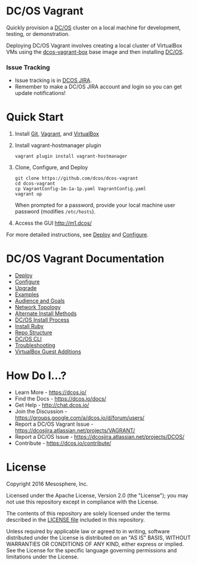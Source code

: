 DC/OS Vagrant
==================

Quickly provision a [DC/OS](https://github.com/dcos/dcos) cluster on a local machine for development, testing, or demonstration.

Deploying DC/OS Vagrant involves creating a local cluster of VirtualBox VMs using the [dcos-vagrant-box](https://github.com/dcos/dcos-vagrant-box) base image and then installing [DC/OS](https://dcos.io/).

### Issue Tracking

- Issue tracking is in [DCOS JIRA](https://dcosjira.atlassian.net/projects/VAGRANT/).
- Remember to make a DC/OS JIRA account and login so you can get update notifications!

# Quick Start

1. Install [Git](https://git-scm.com/downloads), [Vagrant](https://www.vagrantup.com/downloads.html), and [VirtualBox](https://www.virtualbox.org/wiki/Downloads)

1. Install vagrant-hostmanager plugin

    ```
    vagrant plugin install vagrant-hostmanager
    ```

1. Clone, Configure, and Deploy

    ```
    git clone https://github.com/dcos/dcos-vagrant
    cd dcos-vagrant
    cp VagrantConfig-1m-1a-1p.yaml VagrantConfig.yaml
    vagrant up
    ```

    When prompted for a password, provide your local machine user password (modifies `/etc/hosts`).

1. Access the GUI <http://m1.dcos/>

For more detailed instructions, see [Deploy](/docs/deploy.md) and [Configure](/docs/configure.md).

# DC/OS Vagrant Documentation

- [Deploy](/docs/deploy.md)
- [Configure](/docs/configure.md)
- [Upgrade](/docs/upgrade.md)
- [Examples](/examples)
- [Audience and Goals](/docs/audience-and-goals.md)
- [Network Topology](/docs/network-topology.md)
- [Alternate Install Methods](/docs/alternate-install-methods.md)
- [DC/OS Install Process](/docs/dcos-install-process.md)
- [Install Ruby](/docs/install-ruby.md)
- [Repo Structure](/docs/repo-structure.md)
- [DC/OS CLI](/docs/dcos-cli.md)
- [Troubleshooting](/docs/troubleshooting.md)
- [VirtualBox Guest Additions](/docs/virtualbox-guest-additions.md)


# How Do I...?

- Learn More - https://dcos.io/
- Find the Docs - https://dcos.io/docs/
- Get Help - http://chat.dcos.io/
- Join the Discussion - https://groups.google.com/a/dcos.io/d/forum/users/
- Report a DC/OS Vagrant Issue - https://dcosjira.atlassian.net/projects/VAGRANT/
- Report a DC/OS Issue - https://dcosjira.atlassian.net/projects/DCOS/
- Contribute - https://dcos.io/contribute/


# License

Copyright 2016 Mesosphere, Inc.

Licensed under the Apache License, Version 2.0 (the "License");
you may not use this repository except in compliance with the License.

The contents of this repository are solely licensed under the terms described in the [LICENSE file](/LICENSE) included in this repository.

Unless required by applicable law or agreed to in writing, software
distributed under the License is distributed on an "AS IS" BASIS,
WITHOUT WARRANTIES OR CONDITIONS OF ANY KIND, either express or implied.
See the License for the specific language governing permissions and
limitations under the License.
